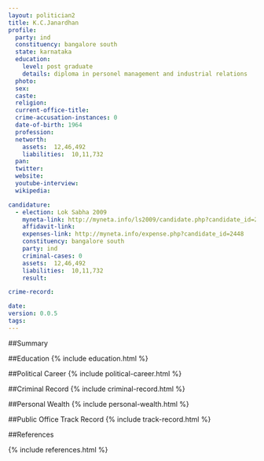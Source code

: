 ```yaml
---
layout: politician2
title: K.C.Janardhan
profile: 
  party: ind
  constituency: bangalore south
  state: karnataka
  education: 
    level: post graduate
    details: diploma in personel management and industrial relations
  photo: 
  sex: 
  caste: 
  religion: 
  current-office-title: 
  crime-accusation-instances: 0
  date-of-birth: 1964
  profession: 
  networth: 
    assets:  12,46,492
    liabilities:  10,11,732
  pan: 
  twitter: 
  website: 
  youtube-interview: 
  wikipedia: 

candidature: 
  - election: Lok Sabha 2009
    myneta-link: http://myneta.info/ls2009/candidate.php?candidate_id=2448
    affidavit-link: 
    expenses-link: http://myneta.info/expense.php?candidate_id=2448
    constituency: bangalore south 
    party: ind
    criminal-cases: 0
    assets:  12,46,492
    liabilities:  10,11,732
    result:  

crime-record: 

date: 
version: 0.0.5
tags: 
---
```

##Summary


##Education
{% include education.html %}


##Political Career
{% include political-career.html %}


##Criminal Record
{% include criminal-record.html %}


##Personal Wealth
{% include personal-wealth.html %}


##Public Office Track Record
{% include track-record.html %}


##References


{% include references.html %}